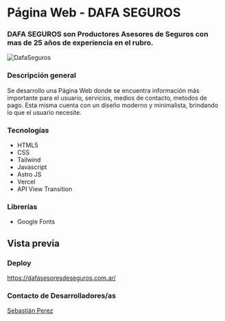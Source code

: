 # Página Web - DAFA SEGUROS

### DAFA SEGUROS son Productores Asesores de Seguros con mas de 25 años de experiencia en el rubro.

![DafaSeguros](https://upload.wikimedia.org/wikipedia/commons/e/e8/Tesla_logo.png)

### Descripción general

Se desarrollo una Página Web donde se encuentra información más importante para el usuario, servicios, medios de contacto, metodos de pago. Esta misma cuenta con un diseño moderno y minimalista, brindando lo que el usuario necesite.

### Tecnologías

- HTML5
- CSS
- Tailwind
- Javascript
- Astro JS
- Vercel
- API View Transition

### Librerías

- Google Fonts

## Vista previa

### Deploy

https://dafasesoresdeseguros.com.ar/

### Contacto de Desarrolladores/as

[Sebastián Perez](https://www.linkedin.com/in/sebastian-perezz/)


